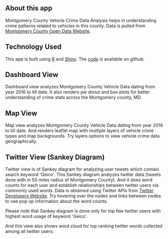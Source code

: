 ## About this app
Montgomery County Vehicle Crime Data Analysis helps in understanding crime patterns related to vehicles in this county.
Data is pulled from <a href="https://data.montgomerycountymd.gov/Public-Safety/Crime/icn6-v9z3" target="_blank">Montgomery County Open Data Website</a>.

## Technology Used
This app is built using <a href="http://www.r-project.org/" target="_blank">R</a> and <a href="http://shiny.rstudio.com/" target="_blank">Shiny</a>. The <a href="https://github.com/krishnaitdbg/MontgomeryVehicleCrime" target="_blank">code</a> is available on github.

## Dashboard View
Dashboard view analyzes Montgomery County Vehicle Data dating from year 2016 to till date.
It also renders pie donut and box plots for better understanding of crime stats across the Montgomery county, MD.

## Map View
Map view analyzes Montgomery County Vehicle Data dating from year 2016 to till date.
And renders leaflet map with multiple layers of vehicle crime types and map backgrounds.
Try layers options to view vehicle crime data geographically.

## Twitter View (Sankey Diagram)
Twitter view is of Sankey diagram for analyzing user tweets which contain search keyword 'Geico'. 
This Sankey diagram analyzes twitter data (tweets done with in 50 miles radius of Montgomery County).
And it does word counts for each user and establish relationships between twitter users via commonly used words. 
Data is obtained using Twitter APIs from  <a href="https://developer.twitter.com/">Twitter Developers Website</a>.
Try hovering over the nodes and links between nodes to see pop up information about the word counts.

Please note that Sankey diagram is done only for top few twitter users with highest word usage of keyword 'Geico'.

And this view also shows word cloud for top ranking twitter words collected among all twitter users.

